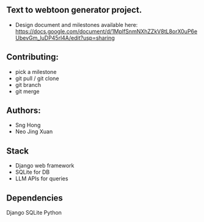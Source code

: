 ## Text to webtoon generator project.
- Design document and milestones available here: https://docs.google.com/document/d/1MplfSnmNXhZZkV8tL8orX0uP6eUbevGm_luDP45rl4A/edit?usp=sharing

## Contributing:
- pick a milestone
- git pull / git clone
- git branch
- git merge

## Authors: 
- Sng Hong
- Neo Jing Xuan

## Stack
- Django web framework
- SQLite for DB
- LLM APIs for queries

## Dependencies
Django
SQLite
Python